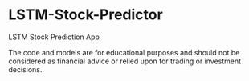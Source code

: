 # LSTM-Stock-Predictor
LSTM Stock Prediction App

The code and models are for educational purposes and should not be considered as financial advice or relied upon for trading or investment decisions. 
